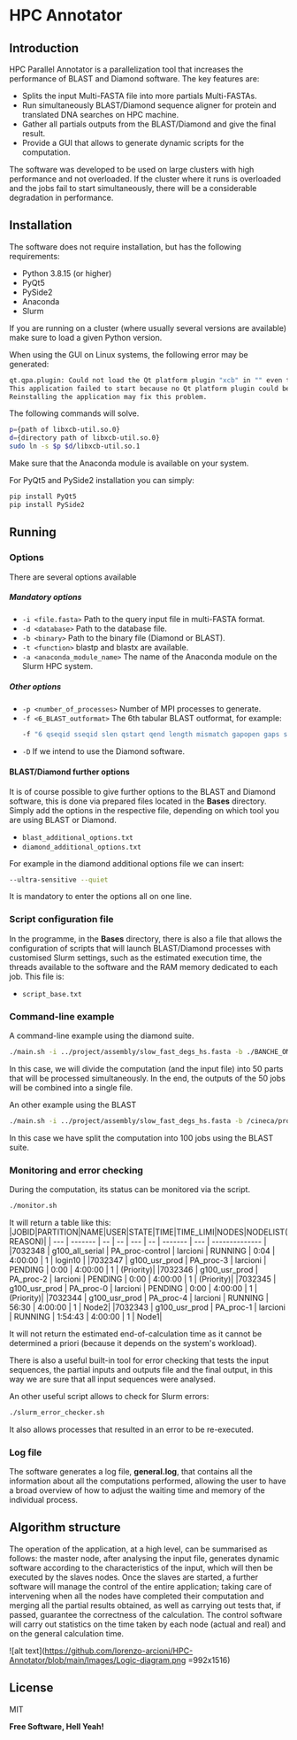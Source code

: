 # HPC Annotator
## Introduction

HPC Parallel Annotator is a parallelization tool that increases the performance of BLAST and Diamond software. The key features are:

-   Splits the input Multi-FASTA file into more partials Multi-FASTAs.
-   Run simultaneously BLAST/Diamond sequence aligner for protein and translated DNA searches on HPC machine.
-   Gather all partials outputs from the BLAST/Diamond and give the final result.
-   Provide a GUI that allows to generate dynamic scripts for the computation.

The software was developed to be used on large clusters with high performance and not overloaded. If the cluster where it runs is overloaded and the jobs fail to start simultaneously, there will be a considerable degradation in performance.
## Installation

The software does not require installation, but has the following requirements:

-   Python 3.8.15 (or higher)
-   PyQt5
-   PySide2
-   Anaconda
-   Slurm

If you are running on a cluster (where usually several versions are available) make sure to load a given Python version.

When using the GUI on Linux systems, the following error may be generated:
```sh
qt.qpa.plugin: Could not load the Qt platform plugin "xcb" in "" even though it was found.
This application failed to start because no Qt platform plugin could be initialized.
Reinstalling the application may fix this problem.
```
The following commands will solve.

```sh
p={path of libxcb-util.so.0}
d={directory path of libxcb-util.so.0}
sudo ln -s $p $d/libxcb-util.so.1
```
Make sure that the Anaconda module is available on your system.

For PyQt5 and PySide2 installation you can simply:

```sh
pip install PyQt5
pip install PySide2
```

## Running
### Options
There are several options available
##### Mandatory options

- `-i <file.fasta>`
    Path to the query input file in multi-FASTA format. 
- `-d <database>`
    Path to the database file. 
- `-b <binary>`
    Path to the binary file (Diamond or BLAST). 
- `-t <function>`
    blastp and blastx are available.
- `-a <anaconda_module_name>`
    The name of the Anaconda module on the Slurm HPC system.

##### Other options

- `-p <number_of_processes>`
    Number of MPI processes to generate. 
- `-f <6_BLAST_outformat>`
    The 6th tabular BLAST outformat, for example:
    ```sh
    -f "6 qseqid sseqid slen qstart qend length mismatch gapopen gaps sseq"
    ```
- `-D`
    If we intend to use the Diamond software. 

#### BLAST/Diamond further options
It is of course possible to give further options to the BLAST and Diamond software, this is done via prepared files located in the **Bases** directory.
Simply add the options in the respective file, depending on which tool you are using BLAST or Diamond.

- `blast_additional_options.txt`
- `diamond_additional_options.txt`

For example in the diamond additional options file we can insert:
```sh
--ultra-sensitive --quiet
```
It is mandatory to enter the options all on one line.

### Script configuration file
In the programme, in the **Bases** directory, there is also a file that allows the configuration of scripts that will launch BLAST/Diamond processes with customised Slurm settings, such as the estimated execution time, the threads available to the software and the RAM memory dedicated to each job. This file is: 
- `script_base.txt`

### Command-line example
A command-line example using the diamond suite.
```sh
./main.sh -i ../project/assembly/slow_fast_degs_hs.fasta -b ./BANCHE_OMOLOGY/diamond -t blastx -D -a anaconda3 -d ./BANCHE_OMOLOGY/NR/nr.dmnd -p 50
```
In this case, we will divide the computation (and the input file) into 50 parts that will be processed simultaneously. In the end, the outputs of the 50 jobs will be combined into a single file.

An other example using the BLAST
```sh
./main.sh -i ../project/assembly/slow_fast_degs_hs.fasta -b /cineca/prod/opt/applications/blast+/2.12.0/binary/blastx -t blastx -a anaconda3 -d /cineca/prod/opt/applications/blast+/2.12.0/DB/nr -p 100
```

In this case we have split the computation into 100 jobs using the BLAST suite.

### Monitoring and error checking
During the computation, its status can be monitored via the script.
```sh
./monitor.sh
```
It will return a table like this:
|JOBID|PARTITION|NAME|USER|STATE|TIME|TIME_LIMI|NODES|NODELIST(REASON)|
| --- | ------- | -- | -- | --- | -- | ------- | --- | -------------- |
|7032348    |  g100_all_serial          |      PA_proc-control | larcioni | RUNNING   |   0:04  |  4:00:00   |   1 | login10   |
|7032347    |    g100_usr_prod          |            PA_proc-3 | larcioni | PENDING   |   0:00  |  4:00:00   |   1 | (Priority)|
|7032346    |    g100_usr_prod          |            PA_proc-2 | larcioni | PENDING   |   0:00  |  4:00:00   |   1 | (Priority)|
|7032345    |    g100_usr_prod          |            PA_proc-0 | larcioni | PENDING   |   0:00  |  4:00:00   |   1 | (Priority)|
|7032344    |    g100_usr_prod          |            PA_proc-4 | larcioni | RUNNING   |   56:30  |  4:00:00   |   1 | Node2|
|7032343    |    g100_usr_prod          |            PA_proc-1 | larcioni | RUNNING   |   1:54:43  |  4:00:00   |   1 | Node1|

It will not return the estimated end-of-calculation time as it cannot be determined a priori (because it depends on the system's workload). 

There is also a useful built-in tool for error checking that tests the input sequences, the partial inputs and outputs file and the final output, in this way we are sure that all input sequences were analysed.

An other useful script allows to check for Slurm errors:
```sh
./slurm_error_checker.sh
```
It also allows processes that resulted in an error to be re-executed.

### Log file
The software generates a log file, **general.log**, that contains all the information about all the computations performed, allowing the user to have a broad overview of how to adjust the waiting time and memory of the individual process. 
## Algorithm structure
The operation of the application, at a high level, can be summarised as follows: the master node, after analysing the input file, generates dynamic software according to the characteristics of the input, which will then be executed by the slaves nodes. Once the slaves are started, a further software will manage the control of the entire application; taking care of intervening when all the nodes have completed their computation and merging all the partial results obtained, as well as carrying out tests that, if passed, guarantee the correctness of the calculation. The control software will carry out statistics on the time taken by each node (actual and real) and on the general calculation time.

![alt text](https://github.com/lorenzo-arcioni/HPC-Annotator/blob/main/Images/Logic-diagram.png =992x1516)


## License

MIT

**Free Software, Hell Yeah!**